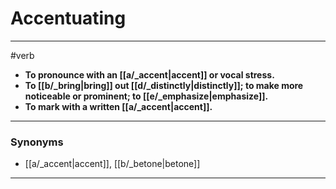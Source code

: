 # Accentuating
---
#verb
- **To pronounce with an [[a/_accent|accent]] or vocal stress.**
- **To [[b/_bring|bring]] out [[d/_distinctly|distinctly]]; to make more noticeable or prominent; to [[e/_emphasize|emphasize]].**
- **To mark with a written [[a/_accent|accent]].**
---
### Synonyms
- [[a/_accent|accent]], [[b/_betone|betone]]
---
